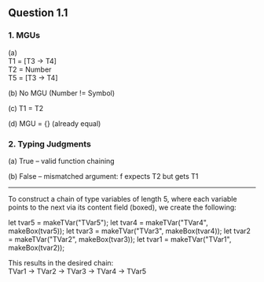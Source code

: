 ## Question 1.1

### 1. MGUs
(a)  
T1 = [T3 -> T4]  
T2 = Number  
T5 = [T3 -> T4]

(b) No MGU (Number != Symbol)

(c) T1 = T2

(d) MGU = {} (already equal)

### 2. Typing Judgments

(a) True – valid function chaining

(b) False – mismatched argument: f expects T2 but gets T1

---

To construct a chain of type variables of length 5, where each variable points to the next via its content field (boxed), we create the following:

let tvar5 = makeTVar("TVar5");
let tvar4 = makeTVar("TVar4", makeBox(tvar5));
let tvar3 = makeTVar("TVar3", makeBox(tvar4));
let tvar2 = makeTVar("TVar2", makeBox(tvar3));
let tvar1 = makeTVar("TVar1", makeBox(tvar2));

This results in the desired chain:  
TVar1 -> TVar2 -> TVar3 -> TVar4 -> TVar5
